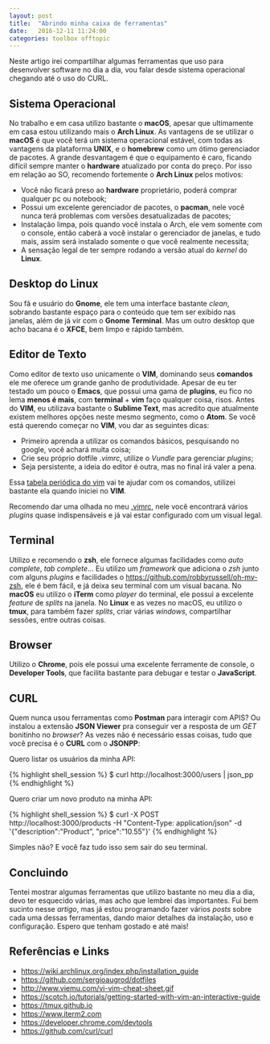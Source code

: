 ```yaml
---
layout: post
title:  "Abrindo minha caixa de ferramentas"
date:   2016-12-11 11:24:00
categories: toolbox offtopic
---
```


Neste artigo irei compartilhar algumas ferramentas que uso para desenvolver software no dia a dia, vou falar desde sistema operacional chegando até o uso do CURL.

## Sistema Operacional

No trabalho e em casa utilizo bastante o **macOS**, apesar que ultimamente em casa estou utilizando mais o **Arch Linux**. As vantagens de se utilizar o **macOS** é que você terá um sistema operacional estável, com todas as vantagens da plataforma **UNIX**, e o **homebrew** como um ótimo gerenciador de pacotes. A grande desvantagem é que o equipamento é caro, ficando difícil sempre manter o **hardware** atualizado por conta do preço. Por isso em relação ao SO, recomendo fortemente o **Arch Linux** pelos motivos:

* Você não ficará preso ao **hardware** proprietário, poderá comprar qualquer pc ou notebook;
* Possui um excelente gerenciador de pacotes, o **pacman**, nele você nunca terá problemas com versões desatualizadas de pacotes;
* Instalação limpa, pois quando você instala o Arch, ele vem somente com o console, então caberá a você instalar o gerenciador de janelas, e tudo mais, assim será instalado somente o que você realmente necessita;
* A sensação legal de ter sempre rodando a versão atual do *kernel* do **Linux**.

## Desktop do Linux

Sou fã e usuário do **Gnome**, ele tem uma interface bastante *clean*, sobrando bastante espaço para o conteúdo que tem ser exibido nas janelas, além de já vir com o **Gnome Terminal**. Mas um outro desktop que acho bacana é o **XFCE**, bem limpo e rápido também.

## Editor de Texto

Como editor de texto uso unicamente o **VIM**, dominando seus **comandos** ele me oferece um grande ganho de produtividade. Apesar de eu ter testado um pouco o **Emacs**, que possui uma gama de **plugins**, eu fico no lema **menos é mais**, com **terminal** + **vim** faço qualquer coisa, risos. Antes do **VIM**, eu utilizava bastante o **Sublime Text**, mas acredito que atualmente existem melhores opções neste mesmo segmento, como o **Atom**. Se você está querendo começar no **VIM**, vou dar as seguintes dicas:

* Primeiro aprenda a utilizar os comandos básicos, pesquisando no google, você achará muita coisa;
* Crie seu próprio dotfile *.vimrc*, utilize o *Vundle* para gerenciar *plugins*;
* Seja persistente, a ideia do editor é outra, mas no final irá valer a pena.

Essa [tabela periódica do vim](http://www.viemu.com/vi-vim-cheat-sheet.gif) vai te ajudar com os comandos, utilizei bastante ela quando iniciei no **VIM**.

Recomendo dar uma olhada no meu [.vimrc](https://github.com/sergioaugrod/dotfiles/blob/master/.vimrc), nele você encontrará vários *plugins* quase indispensáveis e já vai estar configurado com um visual legal.

## Terminal

Utilizo e recomendo o **zsh**, ele fornece algumas facilidades como *auto complete*, *tab complete*... Eu utilizo um *framework* que adiciona o *zsh* junto com alguns *plugins* e facilidades o https://github.com/robbyrussell/oh-my-zsh, ele é bem fácil, e já deixa seu terminal com um visual bacana. No **macOS** eu utilizo o **iTerm** como *player* do terminal, ele possui a excelente *feature* de *splits* na janela. No **Linux** e as vezes no macOS, eu utilizo o **tmux**, para também fazer *splits*, criar várias *windows*, compartilhar sessões, entre outras coisas.

## Browser

Utilizo o **Chrome**, pois ele possui uma excelente ferramente de console, o **Developer Tools**, que facilita bastante para debugar e testar o **JavaScript**.

## CURL

Quem nunca usou ferramentas como **Postman** para interagir com APIS? Ou instalou a extensão **JSON Viewer** pra conseguir ver a resposta de um *GET* bonitinho no *browser*? As vezes não é necessário essas coisas, tudo que você precisa é o **CURL** com o **JSONPP**:

Quero listar os usuários da minha API:

{% highlight shell_session %}
$ curl http://localhost:3000/users | json_pp
{% endhighlight %}

Quero criar um novo produto na minha API:

{% highlight shell_session %}
$ curl -X POST http://localhost:3000/products -H "Content-Type: application/json" -d '{"description":"Product", "price":"10.55"}'
{% endhighlight %}

Simples não? E você faz tudo isso sem sair do seu terminal.

## Concluindo

Tentei mostrar algumas ferramentas que utilizo bastante no meu dia a dia, devo ter esquecido várias, mas acho que lembrei das importantes. Fui bem sucinto nesse *artigo*, mas já estou programando fazer vários *posts* sobre cada uma dessas ferramentas, dando maior detalhes da instalação, uso e configuração. Espero que tenham gostado e até mais!

## Referências e Links

* <https://wiki.archlinux.org/index.php/installation_guide>
* <https://github.com/sergioaugrod/dotfiles>
* <http://www.viemu.com/vi-vim-cheat-sheet.gif>
* <https://scotch.io/tutorials/getting-started-with-vim-an-interactive-guide>
* <https://tmux.github.io>
* <https://www.iterm2.com>
* <https://developer.chrome.com/devtools>
* <https://github.com/curl/curl>
